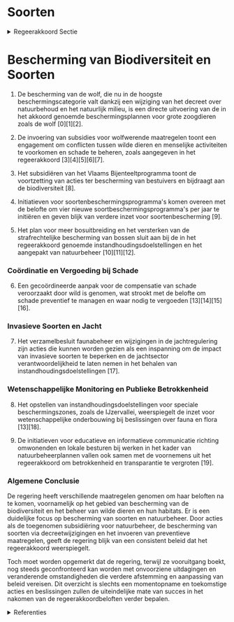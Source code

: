 # Soorten

<details>
        <summary>Regeerakkoord Sectie </summary>
        <p>2.3.4 Soorten We zetten verder in op de uitvoering van soorten-beschermingsprogramma’s op het terrein, met betere coördinatie, afstemming en opvolging. We houden het tempo aan van vier nieuwe soortbe-schermingsprogramma’s per jaar. We pakken de sterke achteruitgang van de (wilde) bijen, bestuivers en andere insecten aan via een actieprogramma gericht op tuinen, publiek groen en landbouwgebied. Vandaag stellen we de terugkeer van grote zoogdieren als wolf, lynx, bever en otter vast in onze contreien. We monitoren hun aanwezigheid en onderzoeken hun effecten binnen Vlaanderen. Desgevallend zetten we in op preventie en vergoe-ding van schade. Het populatiebeheer van ever-zwijnen wordt rationeel en wetenschappelijk onderbouwd aangepakt. De relevante actoren worden betrokken. We vergroten de betrokkenheid en verantwoorde-lijkheid van de jachtsector in het realiseren van de instandhoudingsdoelstellingen. Op basis van wetenschappelijke monitoring stellen we de bejaagbaarheid bij van kwetsbare en zeldzame soorten die achteruitgaan. We perken de impact van invasieve, uitheemse soorten in. Vlaanderen zet een gecoördineerde aanpak op, waarin alle bestuursniveaus hun verantwoordelijkheid nemen, en waarbij we private eigenaars, grondgebruikers en terreinbe-herende organisaties betrekken. </p>
        </details> 

# Bescherming van Biodiversiteit en Soorten

1. De bescherming van de wolf, die nu in de hoogste beschermingscategorie valt dankzij een wijziging van het decreet over natuurbehoud en het natuurlijk milieu, is een directe uitvoering van de in het akkoord genoemde beschermingsplannen voor grote zoogdieren zoals de wolf \[0\]\[1\]\[2\].
    
2. De invoering van subsidies voor wolfwerende maatregelen toont een engagement om conflicten tussen wilde dieren en menselijke activiteiten te voorkomen en schade te beheren, zoals aangegeven in het regeerakkoord \[3\]\[4\]\[5\]\[6\]\[7\].

3. Het subsidiëren van het Vlaams Bijenteeltprogramma toont de voortzetting van acties ter bescherming van bestuivers en bijdraagt aan de biodiversiteit \[8\].

4. Initiatieven voor soortenbeschermingsprogramma's komen overeen met de belofte om vier nieuwe soortbeschermingsprogramma's per jaar te initiëren en geven blijk van verdere inzet voor soortenbescherming \[9\].

5. Het plan voor meer bosuitbreiding en het versterken van de strafrechtelijke bescherming van bossen sluit aan bij de in het regeerakkoord genoemde instandhoudingsdoelstellingen en het aangepakt van natuurbeheer \[10\]\[11\]\[12\].

### Coördinatie en Vergoeding bij Schade

6. Een gecoördineerde aanpak voor de compensatie van schade veroorzaakt door wild is genomen, wat strookt met de belofte om schade preventief te managen en waar nodig te vergoeden \[13\]\[14\]\[15\]\[16\].

### Invasieve Soorten en Jacht

7. Het verzamelbesluit faunabeheer en wijzigingen in de jachtregulering zijn acties die kunnen worden gezien als een inspanning om de impact van invasieve soorten te beperken en de jachtsector verantwoordelijkheid te laten nemen in het behalen van instandhoudingsdoelstellingen \[17\].

### Wetenschappelijke Monitoring en Publieke Betrokkenheid

8. Het opstellen van instandhoudingsdoelstellingen voor speciale beschermingszones, zoals de IJzervallei, weerspiegelt de inzet voor wetenschappelijke onderbouwing bij beslissingen over fauna en flora \[13\]\[18\].

9. De initiatieven voor educatieve en informatieve communicatie richting omwonenden en lokale besturen bij werken in het kader van natuurbeheerplannen vallen ook samen met de voornemens uit het regeerakkoord om betrokkenheid en transparantie te vergroten \[19\].

### Algemene Conclusie

De regering heeft verschillende maatregelen genomen om haar beloften na te komen, voornamelijk op het gebied van bescherming van de biodiversiteit en het beheer van wilde dieren en hun habitats. Er is een duidelijke focus op bescherming van soorten en natuurbeheer. Door acties als de toegenomen subsidiëring voor natuurbeheer, de bescherming van soorten via decreetwijzigingen en het invoeren van preventieve maatregelen, geeft de regering blijk van een consistent beleid dat het regeerakkoord weerspiegelt.

Toch moet worden opgemerkt dat de regering, terwijl ze vooruitgang boekt, nog steeds geconfronteerd kan worden met onvoorziene uitdagingen en veranderende omstandigheden die verdere afstemming en aanpassing van beleid vereisen. Dit overzicht is slechts een momentopname en toekomstige acties en beslissingen zullen de uiteindelijke mate van succes in het nakomen van de regeerakkoordbeloften verder bepalen.

<details>
        <summary> Referenties</summary>
        
**[\[0\]](https://beslissingenvlaamseregering.vlaanderen.be/?search=Bescherming%20wolf%3A%20diersoort%20van%20communautair%20belang&dateOption=select&startDate=2020-07-10T08%3A00%3A00Z&endDate=2020-07-10T08%3A00%3A00Z)** : **(2020-07-10)** Bescherming wolf: diersoort van communautair belang 

**[\[1\]](https://beslissingenvlaamseregering.vlaanderen.be/?search=Bescherming%20wolf%3A%20diersoort%20van%20communautair%20belang&dateOption=select&startDate=2020-06-05T08%3A00%3A00Z&endDate=2020-06-05T08%3A00%3A00Z)** : **(2020-06-05)** Bescherming wolf: diersoort van communautair belang 

**[\[2\]](https://beslissingenvlaamseregering.vlaanderen.be/?search=Bescherming%20wolf%3A%20diersoort%20van%20communautair%20belang&dateOption=select&startDate=2020-04-30T08%3A00%3A00Z&endDate=2020-04-30T08%3A00%3A00Z)** : **(2020-04-30)** Bescherming wolf: diersoort van communautair belang 

**[\[3\]](https://beslissingenvlaamseregering.vlaanderen.be/?search=Vaststellen%20regels%20subsidi%C3%ABring%20wolfwerende%20maatregelen&dateOption=select&startDate=2021-09-24T08%3A00%3A00Z&endDate=2021-09-24T08%3A00%3A00Z)** : **(2021-09-24)** Vaststellen regels subsidiëring wolfwerende maatregelen 

**[\[4\]](https://beslissingenvlaamseregering.vlaanderen.be/?search=Subsidi%C3%ABring%20wolfwerende%20maatregelen&dateOption=select&startDate=2021-07-16T06%3A00%3A00Z&endDate=2021-07-16T06%3A00%3A00Z)** : **(2021-07-16)** Subsidiëring wolfwerende maatregelen 

**[\[5\]](https://beslissingenvlaamseregering.vlaanderen.be/?search=Vaststellen%20regels%20subsidi%C3%ABring%20niet-professionele%20veehouders%20voor%20wolfwerende%20maatregelen&dateOption=select&startDate=2021-11-26T09%3A00%3A00Z&endDate=2021-11-26T09%3A00%3A00Z)** : **(2021-11-26)** Vaststellen regels subsidiëring niet-professionele veehouders voor wolfwerende maatregelen 

**[\[6\]](https://beslissingenvlaamseregering.vlaanderen.be/?search=Vaststellen%20regels%20subsidi%C3%ABring%20niet-professionele%20veehouders%20voor%20wolfwerende%20maatregelen&dateOption=select&startDate=2021-10-08T08%3A00%3A00Z&endDate=2021-10-08T08%3A00%3A00Z)** : **(2021-10-08)** Vaststellen regels subsidiëring niet-professionele veehouders voor wolfwerende maatregelen 

**[\[7\]](https://beslissingenvlaamseregering.vlaanderen.be/?search=Wolfwerende%20maatregelen%3A%20wijziging%20bevoegdheid%20toekenning%20subsidies&dateOption=select&startDate=2023-04-28T08%3A00%3A00Z&endDate=2023-04-28T08%3A00%3A00Z)** : **(2023-04-28)** Wolfwerende maatregelen: wijziging bevoegdheid toekenning subsidies 

**[\[8\]](https://beslissingenvlaamseregering.vlaanderen.be/?search=407.000%20euro%20subsidie%20vzw%20Vlaams%20Bijenteeltprogramma%20voor%20het%20bijenteeltjaar%202022&dateOption=select&startDate=2021-12-17T09%3A00%3A00Z&endDate=2021-12-17T09%3A00%3A00Z)** : **(2021-12-17)** 407.000 euro subsidie vzw Vlaams Bijenteeltprogramma voor het bijenteeltjaar 2022 

**[\[9\]]** : **(2020-01-10)**  

**[\[10\]](https://beslissingenvlaamseregering.vlaanderen.be/?search=Bosuitbreidingsdecreet&dateOption=select&startDate=2021-07-19T18%3A30%3A00Z&endDate=2021-07-19T18%3A30%3A00Z)** : **(2021-07-19)** Bosuitbreidingsdecreet 

**[\[11\]](https://beslissingenvlaamseregering.vlaanderen.be/?search=Bosuitbreidingsdecreet&dateOption=select&startDate=2022-05-13T08%3A00%3A00Z&endDate=2022-05-13T08%3A00%3A00Z)** : **(2022-05-13)** Bosuitbreidingsdecreet 

**[\[12\]](https://beslissingenvlaamseregering.vlaanderen.be/?search=Bosuitbreidingsdecreet&dateOption=select&startDate=2022-02-18T09%3A00%3A00Z&endDate=2022-02-18T09%3A00%3A00Z)** : **(2022-02-18)** Bosuitbreidingsdecreet 

**[\[13\]](https://beslissingenvlaamseregering.vlaanderen.be/?search=Instandhoudingsdoelstellingen%20IJzervallei&dateOption=select&startDate=2021-07-16T06%3A00%3A00Z&endDate=2021-07-16T06%3A00%3A00Z)** : **(2021-07-16)** Instandhoudingsdoelstellingen IJzervallei 

**[\[14\]](https://beslissingenvlaamseregering.vlaanderen.be/?search=Kortlopende%20beheerovereenkomsten%20binnen%20beheergebieden%20voor%20soortenbescherming%3A%20wijziging%20subsidiebesluit&dateOption=select&startDate=2021-04-30T08%3A00%3A00Z&endDate=2021-04-30T08%3A00%3A00Z)** : **(2021-04-30)** Kortlopende beheerovereenkomsten binnen beheergebieden voor soortenbescherming: wijziging subsidiebesluit 

**[\[15\]](https://beslissingenvlaamseregering.vlaanderen.be/?search=Verlenging%20verhoogde%20subsidi%C3%ABring%20van%20planning%2C%20ontwikkeling%20en%20uitvoering%20van%20ge%C3%AFntegreerd%20natuurbeheer&dateOption=select&startDate=2023-06-30T08%3A00%3A00Z&endDate=2023-06-30T08%3A00%3A00Z)** : **(2023-06-30)** Verlenging verhoogde subsidiëring van planning, ontwikkeling en uitvoering van geïntegreerd natuurbeheer 

**[\[16\]](https://beslissingenvlaamseregering.vlaanderen.be/?search=Kortlopende%20beheerovereenkomsten%20binnen%20beheergebieden%20voor%20soortenbescherming%3A%20wijziging%20subsidiebesluit&dateOption=select&startDate=2021-06-18T08%3A00%3A00Z&endDate=2021-06-18T08%3A00%3A00Z)** : **(2021-06-18)** Kortlopende beheerovereenkomsten binnen beheergebieden voor soortenbescherming: wijziging subsidiebesluit 

**[\[17\]](https://beslissingenvlaamseregering.vlaanderen.be/?search=Verzamelbesluit%20faunabeheer&dateOption=select&startDate=2023-10-20T08%3A00%3A00Z&endDate=2023-10-20T08%3A00%3A00Z)** : **(2023-10-20)** Verzamelbesluit faunabeheer 

**[\[18\]](https://beslissingenvlaamseregering.vlaanderen.be/?search=Instandhoudingsdoelstellingen%20en%20prioriteiten%20speciale%20beschermingszone%20IJzervallei&dateOption=select&startDate=2022-03-18T09%3A00%3A00Z&endDate=2022-03-18T09%3A00%3A00Z)** : **(2022-03-18)** Instandhoudingsdoelstellingen en prioriteiten speciale beschermingszone IJzervallei 

**[\[19\]](https://beslissingenvlaamseregering.vlaanderen.be/?search=Werken%20in%20het%20kader%20van%20natuurbeheerplannen&dateOption=select&startDate=2022-07-15T08%3A00%3A00Z&endDate=2022-07-15T08%3A00%3A00Z)** : **(2022-07-15)** Werken in het kader van natuurbeheerplannen 
        </details> 

